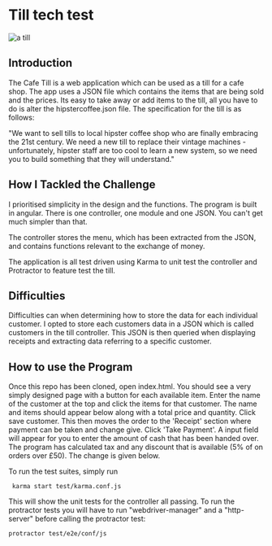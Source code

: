 Till tech test
==============

![a till](/images/till.jpg)


Introduction
-------------

The Cafe Till is a web application which can be used as a till for a cafe shop. The app uses a JSON file which contains the items that are being sold and the prices. Its easy to take away or add items to the till, all you have to do is alter the hipstercoffee.json file. The specification for the till is as follows:

"We want to sell tills to local hipster coffee shop who are finally embracing the 21st century. We need a new till to replace their vintage machines - unfortunately, hipster staff are too cool to learn a new system, so we need you to build something that they will understand."

How I Tackled the Challenge
-------
I prioritised simplicity in the design and the functions. The program is built in angular. There is one controller, one module and one JSON. You can't get much simpler than that.

The controller stores the menu, which has been extracted from the JSON, and contains functions relevant to the exchange of money.

The application is all test driven using Karma to unit test the controller and Protractor to feature test the till.

Difficulties
-----
Difficulties can when determining how to store the data for each individual customer. I opted to store each customers data in a JSON which is called customers in the till controller. This JSON is then queried when displaying receipts and extracting data referring to a specific customer.


How to use the Program
-----
Once this repo has been cloned, open index.html. You should see a very simply designed page with a button for each available item. Enter the name of the customer at the top and click the items for that customer. The name and items should appear below along with a total price and quantity. Click save customer. This then moves the order to the 'Receipt' section where payment can be taken and change give. Click 'Take Payment'. A input field will appear for you to enter the amount of cash that has been handed over. The program has calculated tax and any discount that is available (5% of on orders over £50). The change is given below.

To run the test suites, simply run

```
 karma start test/karma.conf.js
```

This will show the unit tests for the controller all passing. To run the protractor tests you will have to run "webdriver-manager" and a "http-server" before calling the protractor test:

```
protractor test/e2e/conf/js
```
